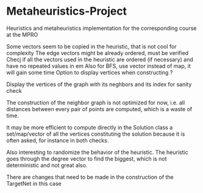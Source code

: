 # Metaheuristics-Project
Heuristics and metaheuristics implementation for the corresponding course at the MPRO

Some vectors seem to be copied in the heuristic, that is not cool for complexity
The edge vectors might be already ordered, must be verified
Checj if all the vectors used in the heuristic are ordered (if necessary) and have no repeated values in em
Also for BFS, use vector instead of map, it will gain some time
Option to display vertices when constructing ?

Display the vertices of the graph with its neghbors and its index for sanity check

The construction of the neighbor graph is not optimized for now, i.e. all distances between every pair of points are computed, which is a waste of time.

It may be more efficient to compute directly in the Solution class a set/map/vector of all the vertices constituting the solution because it is often asked, for instance in both checks.

Also interesting to randomize the behavior of the heuristic.
The heuristic goes through the degree vector to find the biggest, which is not deterministic and not great also.

There are changes that need to be made in the construction of the TargetNet in this case